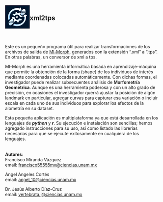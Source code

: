 
<br> <img src="images\xml2tps-logo.png" align="left" width="80">

## **xml2tps**

## <br>

Este es un pequeño programa útil para realizar transformaciones de los
archivos de salida de [Ml-Morph](https://github.com/agporto/ml-morph),
generados con la extensión “.xml” a “.tps”. En otras palabras, un
conversor de xml a tps.

Ml-Morph es una herramienta informática basada en aprendizaje-máquina
que permite la obtención de la forma (shape) de los individuos de
interés mediante coordenadas colocadas automáticamente. Con dichas
formas, el investigador puede realizar subsecuentes análisis de
**Morfometría Geométrica**. Aunque es una herramienta poderosa y con un
alto grado de precisión, en ocasiones el investigador querrá ajustar la
posición de algún landmark en particular, agregar curvas para capturar
esa variación o incluir escala en cada uno de sus individuos para
explorar los efectos de la alometría en su dataset.

Esta pequeña aplicación es multiplataforma ya que está desarrollada en
los lenguajes de ***python*** y ***r***. Su ejecución e instalación son
sencillas; hemos agregado instrucciones para su uso, así como listado
las librerías necesarias para que se ejecute exitosamente en cualquiera
de los lenguajes. <br> <br> <br> **Autores**:  
Francisco Miranda Vázquez  
email: <francisco55555mv@ciencias.unam.mx>

Angel Angeles Cortés  
email: <angel_10@ciencias.unam.mx>

Dr. Jesús Alberto Díaz-Cruz  
email: <vertebrata.j@ciencias.unam.mx>
